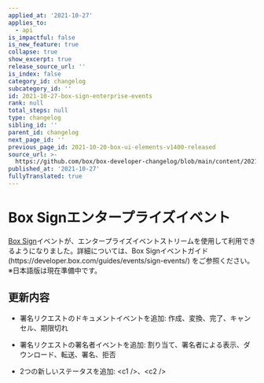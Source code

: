 ```yaml
---
applied_at: '2021-10-27'
applies_to:
  - api
is_impactful: false
is_new_feature: true
collapse: true
show_excerpt: true
release_source_url: ''
is_index: false
category_id: changelog
subcategory_id: ''
id: 2021-10-27-box-sign-enterprise-events
rank: null
total_steps: null
type: changelog
sibling_id: ''
parent_id: changelog
next_page_id: ''
previous_page_id: 2021-10-20-box-ui-elements-v1400-released
source_url: >-
  https://github.com/box/box-developer-changelog/blob/main/content/2021/10-27-box-sign-enterprise-events.md
published_at: '2021-10-27'
fullyTranslated: true
---
```

# Box Signエンタープライズイベント

[Box Sign][sign]イベントが、エンタープライズイベントストリームを使用して利用できるようになりました。詳細については、Box Signイベントガイド (https\://developer.box.com/guides/events/sign-events/) をご参照ください。※日本語版は現在準備中です。

## 更新内容

<!--alex ignore cancelled and expired-->

* 署名リクエストのドキュメントイベントを追加: 作成、変換、完了、キャンセル、期限切れ

* 署名リクエストの署名者イベントを追加: 割り当て、署名者による表示、ダウンロード、転送、署名、拒否

* 2つの新しいステータスを追加: \<c1 />、\<c2 />

[stat]: e://resources/sign-requests/#param-status

[s]: g://events/sign-events/#signer-events

[d]: g://events/sign-events/#document-events

[seg]: g://events/sign-events

[sign]: g://box-sign
